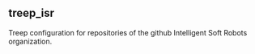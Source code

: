 treep_isr
---------

Treep configuration for repositories of the github Intelligent Soft Robots organization.